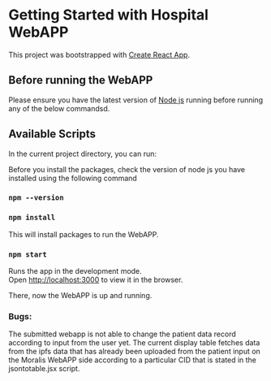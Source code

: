 # Getting Started with Hospital WebAPP

This project was bootstrapped with [Create React App](https://github.com/facebook/create-react-app).

## Before running the WebAPP

Please ensure you have the latest version of [Node js](https://nodejs.org/en/download/) running before running any of the below commandsd. 

## Available Scripts

In the current project directory, you can run:

Before you install the packages, check the version of node js you have installed using the following command
### `npm --version`

### `npm install`

This will install packages to run the WebAPP. 

### `npm start`

Runs the app in the development mode.\
Open [http://localhost:3000](http://localhost:3000) to view it in the browser.

There, now the WebAPP is up and running. 

### Bugs: 
The submitted webapp is not able to change the patient data record according to input from the user yet. The current display table fetches data from the ipfs data that has already been uploaded from the patient input on the Moralis WebAPP side according to a particular CID that is stated in the jsontotable.jsx script. 
